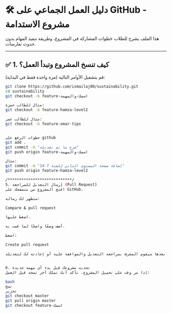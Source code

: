 # 🛠️ دليل العمل الجماعي على GitHub - مشروع الاستدامة

هذا الملف يشرح للطلاب خطوات المشاركة في المشروع، وطريقة تنفيذ المهام بدون حدوث تعارضات.

---

## ✅ 1. كيف تنسخ المشروع وتبدأ العمل؟

قم بتشغيل الأوامر التالية (مرة واحدة فقط في البداية):

```bash
git clone https://github.com/ismailaj80/sustainability.git
cd sustainability
git checkout -b feature-اسمك-والمهمة

مثال للطالب حمزة:
git checkout -b feature-hamza-level2

مثال للطالب عمر:
git checkout -b feature-omar-tips


خطوات الرفع على github 
git add .
git commit -m "شرح ما تم تعديله"
git push origin feature-اسمك-والمهمة

مثال:
git commit -m "إضافة صفحة المستوى الثاني للفئة 7-14"
git push origin feature-hamza-level2

/****************************/
5. إرسال التعديل للمراجعة (Pull Request)
افتح المشروع من متصفحك على GitHub.

ستظهر لك رسالة:

Compare & pull request

اضغط عليها.

أضف وصفًا واضحًا لما قمت به.

اضغط:

Create pull request

بعدها سيقوم المشرف بمراجعة التعديل والموافقة عليه أو إعادته لك لتعديله.


6. تحديث مشروعك قبل بدء أي مهمة جديدة
إذا مر وقت على تحميل المشروع، تأكد أنك تملك آخر نسخة قبل العمل:

bash
نسخ
تحرير
git checkout master
git pull origin master
git checkout feature-اسمك

